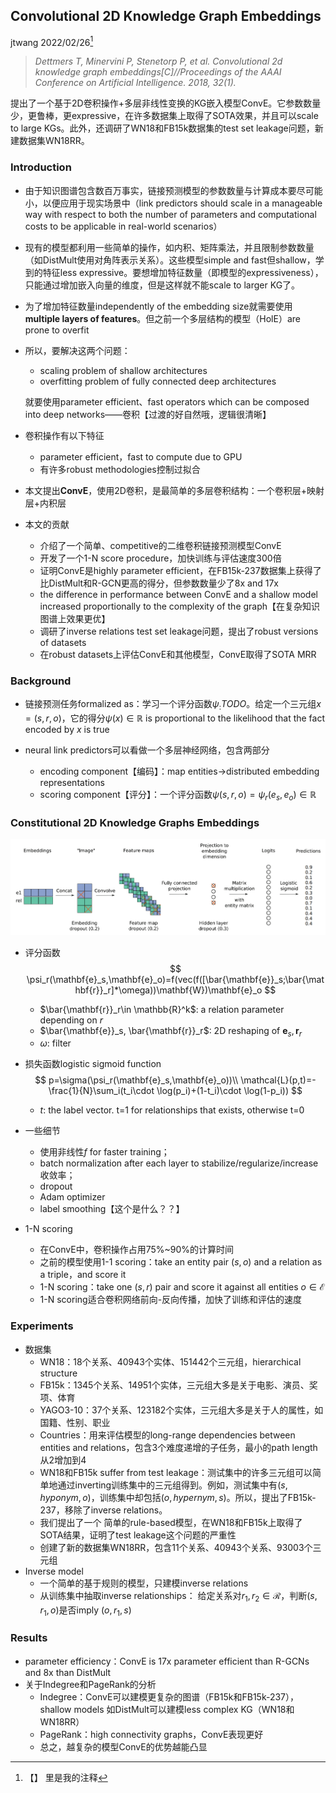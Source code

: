 ## Convolutional 2D Knowledge Graph Embeddings

jtwang	2022/02/26[^1]

[^1]: 【】 里是我的注释

> *Dettmers T, Minervini P, Stenetorp P, et al. Convolutional 2d knowledge graph embeddings[C]//Proceedings of the AAAI Conference on Artificial Intelligence. 2018, 32(1).*



提出了一个基于2D卷积操作+多层非线性变换的KG嵌入模型ConvE。它参数数量少，更鲁棒，更expressive，在许多数据集上取得了SOTA效果，并且可以scale to large KGs。此外，还调研了WN18和FB15k数据集的test set leakage问题，新建数据集WN18RR。



### Introduction

- 由于知识图谱包含数百万事实，链接预测模型的参数数量与计算成本要尽可能小，以便应用于现实场景中（link predictors should scale in a manageable way with respect to both the number of parameters and computational costs to be applicable in real-world scenarios）

- 现有的模型都利用一些简单的操作，如内积、矩阵乘法，并且限制参数数量（如DistMult使用对角阵表示关系）。这些模型simple and fast但shallow，学到的特征less expressive。要想增加特征数量（即模型的expressiveness），只能通过增加嵌入向量的维度，但是这样就不能scale to larger KG了。

- 为了增加特征数量independently of the embedding size就需要使用**multiple layers of features**。但之前一个多层结构的模型（HolE）are prone to overfit

- 所以，要解决这两个问题：

  - scaling problem of shallow architectures
  - overfitting problem of fully connected deep architectures

  就要使用parameter efficient、fast operators which can be composed into deep networks——卷积【过渡的好自然哦，逻辑很清晰】

- 卷积操作有以下特征
  - parameter efficient，fast to compute due to GPU
  - 有许多robust methodologies控制过拟合
  
- 本文提出**ConvE**，使用2D卷积，是最简单的多层卷积结构：一个卷积层+映射层+内积层

- 本文的贡献
  - 介绍了一个简单、competitive的二维卷积链接预测模型ConvE
  - 开发了一个1-N score procedure，加快训练与评估速度300倍
  - 证明ConvE是highly parameter efficient，在FB15k-237数据集上获得了比DistMult和R-GCN更高的得分，但参数数量少了8x and 17x
  - the difference in performance between ConvE and a shallow model increased proportionally to the complexity of the graph【在复杂知识图谱上效果更优】
  - 调研了inverse relations test set leakage问题，提出了robust versions of datasets
  - 在robust datasets上评估ConvE和其他模型，ConvE取得了SOTA MRR



### Background

- 链接预测任务formalized as：学习一个评分函数$\psi_: TODO$。给定一个三元组$x=(s,r,o)$，它的得分$\psi(x)\in \mathbb{R}$ is proportional to the likelihood that the fact encoded by $x$ is true

- neural link predictors可以看做一个多层神经网络，包含两部分
  - encoding component【编码】：map entities->distributed embedding representations 
  - scoring component【评分】：一个评分函数$\psi(s,r,o)=\psi_r(e_s,e_o)\in \mathbb{R}$



### Constitutional 2D Knowledge Graphs Embeddings

<img src=".\fig\ConvE\1.png" style="zoom:50%;" />



- 评分函数
  $$
  \psi_r(\mathbf{e}_s,\mathbf{e}_o)=f(vec(f([\bar{\mathbf{e}}_s;\bar{\mathbf{r}}_r]*\omega))\mathbf{W})\mathbf{e}_o
  $$

  - $\bar{\mathbf{r}}_r\in \mathbb{R}^k$: a relation parameter depending on $r$
  - $\bar{\mathbf{e}}_s, \bar{\mathbf{r}}_r$: 2D reshaping of $\mathbf{e}_s,\mathbf{r}_r$
  - $\omega$: filter

- 损失函数logistic sigmoid function
  $$
  p=\sigma(\psi_r(\mathbf{e}_s,\mathbf{e}_o))\\
  \mathcal{L}(p,t)=-\frac{1}{N}\sum_i(t_i\cdot \log(p_i)+(1-t_i)\cdot \log(1-p_i))
  $$

  - $t$: the label vector. t=1 for relationships that exists, otherwise t=0

- 一些细节

  - 使用非线性$f$ for faster training；
  - batch normalization after each layer to stabilize/regularize/increase 收敛率；
  - dropout
  - Adam optimizer
  - label smoothing【这个是什么？？】

- 1-N scoring

  - 在ConvE中，卷积操作占用75%~90%的计算时间
  - 之前的模型使用1-1 scoring：take an entity pair $(s,o)$ and a relation as a triple，and score it
  - 1-N scoring：take one $(s,r)$ pair and score it against all entities $o\in \mathcal{E}$
  - 1-N scoring适合卷积网络前向-反向传播，加快了训练和评估的速度



### Experiments

- 数据集
  - WN18：18个关系、40943个实体、151442个三元组，hierarchical structure
  - FB15k：1345个关系、14951个实体，三元组大多是关于电影、演员、奖项、体育
  - YAGO3-10：37个关系、123182个实体，三元组大多是关于人的属性，如国籍、性别、职业
  - Countries：用来评估模型的long-range dependencies between entities and relations，包含3个难度递增的子任务，最小的path length从2增加到4
  - WN18和FB15k suffer from test leakage：测试集中的许多三元组可以简单地通过inverting训练集中的三元组得到。例如，测试集中有$(s,hyponym,o)$，训练集中却包括$(o,hypernym,s)$。所以，提出了FB15k-237，移除了inverse relations。
  - 我们提出了一个 简单的rule-based模型，在WN18和FB15k上取得了SOTA结果，证明了test leakage这个问题的严重性
  - 创建了新的数据集WN18RR，包含11个关系、40943个关系、93003个三元组
- Inverse model
  - 一个简单的基于规则的模型，只建模inverse relations
  - 从训练集中抽取inverse relationships： 给定关系对$r_1,r_2\in \mathcal{R}$，判断$(s,r_1,o)$是否imply $(o,r_1,s)$



### Results

- parameter efficiency：ConvE is 17x parameter efficient than R-GCNs and 8x than DistMult
- 关于Indegree和PageRank的分析
  - Indegree：ConvE可以建模更复杂的图谱（FB15k和FB15k-237），shallow models 如DistMult可以建模less complex KG（WN18和WN18RR）
  - PageRank：high connectivity graphs，ConvE表现更好
  - 总之，越复杂的模型ConvE的优势越能凸显

